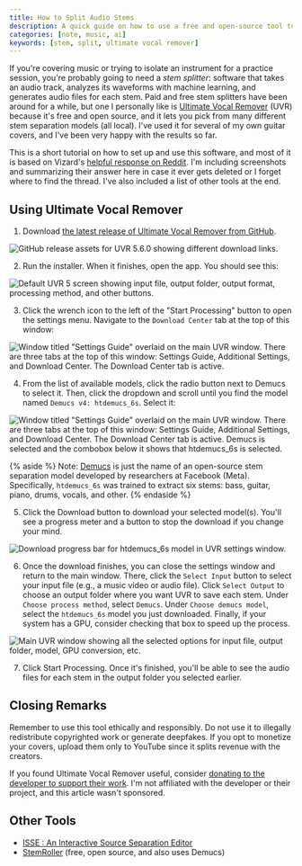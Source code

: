 ```yaml
---
title: How to Split Audio Stems
description: A quick guide on how to use a free and open-source tool to separate stems from audio tracks using locally installed models.
categories: [note, music, ai]
keywords: [stem, split, ultimate vocal remover]
---
```


If you're covering music or trying to isolate an instrument for a practice session, you're probably going to need a <dfn>stem splitter</dfn>: software that takes an audio track, analyzes its waveforms with machine learning, and generates audio files for each stem. Paid and free stem splitters have been around for a while, but one I personally like is [Ultimate Vocal Remover](https://github.com/Anjok07/ultimatevocalremovergui) (UVR) because it's free and open source, and it lets you pick from many different stem separation models (all local). I've used it for several of my own guitar covers, and I've been very happy with the results so far.

This is a short tutorial on how to set up and use this software, and most of it is based on Vizard's [helpful response on Reddit](https://www.reddit.com/r/musicproduction/comments/1704kob/comment/ktj2y1u/?utm_source=share&utm_medium=web3x&utm_name=web3xcss&utm_term=1). I'm including screenshots and summarizing their answer here in case it ever gets deleted or I forget where to find the thread. I've also included a list of other tools at the end.

## Using Ultimate Vocal Remover

1. Download [the latest release of Ultimate Vocal Remover from GitHub](https://github.com/Anjok07/ultimatevocalremovergui/releases).

![GitHub release assets for UVR 5.6.0 showing different download links.](./images/uvr-download.png)

2. Run the installer. When it finishes, open the app. You should see this:

![Default UVR 5 screen showing input file, output folder, output format, processing method, and other buttons.](./images/uvr-screen.png)

3. Click the wrench icon to the left of the "Start Processing" button to open the settings menu. Navigate to the `Download Center` tab at the top of this window:

![Window titled "Settings Guide" overlaid on the main UVR window. There are three tabs at the top of this window: Settings Guide, Additional Settings, and Download Center. The Download Center tab is active.](./images/uvr-download-center.png)

4. From the list of available models, click the radio button next to Demucs to select it. Then, click the dropdown and scroll until you find the model named `Demucs v4: htdemucs_6s`. Select it:

![Window titled "Settings Guide" overlaid on the main UVR window. There are three tabs at the top of this window: Settings Guide, Additional Settings, and Download Center. The Download Center tab is active. Demucs is selected and the combobox below it shows that htdemucs_6s is selected.](./images/uvr-htdemucs6s.png)

{% aside %}
Note: [Demucs](https://github.com/facebookresearch/demucs) is just the name of an open-source stem separation model developed by researchers at Facebook (Meta). Specifically, `htdemucs_6s` was trained to extract six stems: bass, guitar, piano, drums, vocals, and other.
{% endaside %}

5. Click the Download button to download your selected model(s). You'll see a progress meter and a button to stop the download if you change your mind.

![Download progress bar for htdemucs_6s model in UVR settings window.](./images/uvr-htdemucs-download.png)

6. Once the download finishes, you can close the settings window and return to the main window. There, click the `Select Input` button to select your input file (e.g., a music video or audio file). Click `Select Output` to choose an output folder where you want UVR to save each stem. Under `Choose process method`, select `Demucs`. Under `Choose demucs model`, select the `htdemucs_6s` model you just downloaded. Finally, if your system has a GPU, consider checking that box to speed up the process.

![Main UVR window showing all the selected options for input file, output folder, model, GPU conversion, etc.](./images/uvr-inputs.png)

7. Click Start Processing. Once it's finished, you'll be able to see the audio files for each stem in the output folder you selected earlier.

## Closing Remarks

Remember to use this tool ethically and responsibly. Do not use it to illegally redistribute copyrighted work or generate deepfakes. If you opt to monetize your covers, upload them only to YouTube since it splits revenue with the creators.

If you found Ultimate Vocal Remover useful, consider [donating to the developer to support their work](https://buymeacoffee.com/uvr5). I'm not affiliated with the developer or their project, and this article wasn't sponsored.

## Other Tools

- [ISSE : An Interactive Source Separation Editor](https://isse.sourceforge.net/)
- [StemRoller](https://github.com/stemrollerapp/stemroller/) (free, open source, and also uses Demucs)
